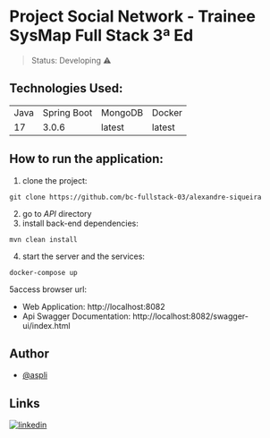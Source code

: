<h1>Project Social Network - Trainee SysMap Full Stack 3ª Ed </h1>

> Status: Developing ⚠️

## Technologies Used:

<table>
  <tr>
    <td>Java</td>
    <td>Spring Boot</td>
    <td>MongoDB</td>
    <td>Docker</td>
  </tr>
  <tr>
    <td>17</td>
    <td>3.0.6</td>
    <td>latest</td>
    <td>latest</td>
  </tr>
</table>

## How to run the application:

1) clone the project:
```
git clone https://github.com/bc-fullstack-03/alexandre-siqueira
```
2) go to *API* directory 
3) install back-end dependencies:
```
mvn clean install
```
4) start the server and the services:
```
docker-compose up
```

5access browser url:
- Web Application: http://localhost:8082
- Api Swagger Documentation: http://localhost:8082/swagger-ui/index.html

## Author

- [@aspli](https://github.com/aspli)


## Links
[![linkedin](https://img.shields.io/badge/linkedin-0A66C2?style=for-the-badge&logo=linkedin&logoColor=white)](https://www.linkedin.com/in/aspli/)